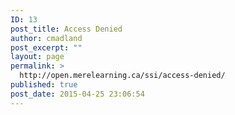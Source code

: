 ```yaml
---
ID: 13
post_title: Access Denied
author: cmadland
post_excerpt: ""
layout: page
permalink: >
  http://open.merelearning.ca/ssi/access-denied/
published: true
post_date: 2015-04-25 23:06:54
---
```

<!-- Here be dragons.-->